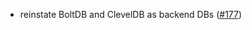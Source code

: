 - reinstate BoltDB and ClevelDB as backend DBs
  ([\#177](https://github.com/cometbft/cometbft-db/pull/177))